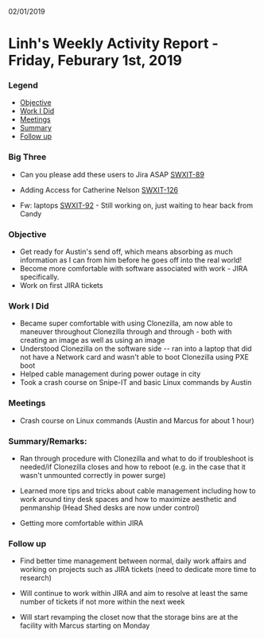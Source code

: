02/01/2019
# Linh's Weekly Activity Report - Friday, Feburary 1st, 2019
### Legend
 - [Objective](#objective)
 - [Work I Did](#work-i-did)
 - [Meetings](#meetings)
 - [Summary](#summary)
 - [Follow up](#follow-up)

### Big Three

- Can you please add these users to Jira ASAP [SWXIT-89](https://jira.supermicro0.opswerx.org/browse/SWXIT-89)

- Adding Access for Catherine Nelson [SWXIT-126](https://jira.supermicro0.opswerx.org/browse/SWXIT-126)

- Fw: laptops [SWXIT-92](https://jira.supermicro0.opswerx.org/browse/SWXIT-92) - Still working on, just waiting to hear back from Candy

### Objective

- Get ready for Austin's send off, which means absorbing as much information as I can from him before he goes off into the real world!
- Become more comfortable with software associated with work - JIRA specifically.
- Work on first JIRA tickets

### Work I Did

- Became super comfortable with using Clonezilla, am now able to maneuver throughout Clonezilla through and through - both with creating an image as well as using an image
- Understood Clonezilla on the software side -- ran into a laptop that did not have a Network card and wasn't able to boot Clonezilla using PXE boot
- Helped cable management during power outage in city
- Took a crash course on Snipe-IT and basic Linux commands by Austin


### Meetings
  - Crash course on Linux commands (Austin and Marcus for about 1 hour)

### Summary/Remarks:

- Ran through procedure with Clonezilla and what to do if troubleshoot is needed/if Clonezilla closes and how to reboot (e.g. in the case that it wasn't unmounted correctly in power surge)

- Learned more tips and tricks about cable management including how to work around tiny desk spaces and how to maximize aesthetic and penmanship (Head Shed desks are now under control)

- Getting more comfortable within JIRA


### Follow up

- Find better time management between normal, daily work affairs and working on projects such as JIRA tickets (need to dedicate more time to research)

- Will continue to work within JIRA and aim to resolve at least the same number of tickets if not more within the next week

- Will start revamping the closet now that the storage bins are at the facility with Marcus starting on Monday
